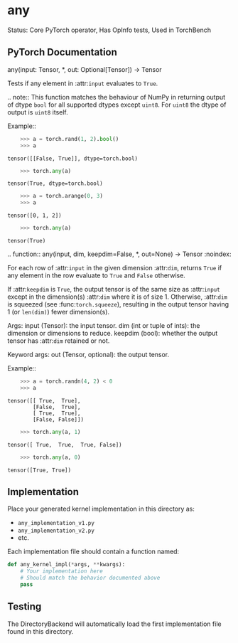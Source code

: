 # any

Status: Core PyTorch operator, Has OpInfo tests, Used in TorchBench

## PyTorch Documentation

any(input: Tensor, *, out: Optional[Tensor]) -> Tensor

Tests if any element in :attr:`input` evaluates to `True`.

.. note:: This function matches the behaviour of NumPy in returning
          output of dtype `bool` for all supported dtypes except `uint8`.
          For `uint8` the dtype of output is `uint8` itself.

Example::

```python
    >>> a = torch.rand(1, 2).bool()
    >>> a
```
    tensor([[False, True]], dtype=torch.bool)
```python
    >>> torch.any(a)
```
    tensor(True, dtype=torch.bool)
```python
    >>> a = torch.arange(0, 3)
    >>> a
```
    tensor([0, 1, 2])
```python
    >>> torch.any(a)
```
    tensor(True)

.. function:: any(input, dim, keepdim=False, *, out=None) -> Tensor
   :noindex:

For each row of :attr:`input` in the given dimension :attr:`dim`,
returns `True` if any element in the row evaluate to `True` and `False` otherwise.


If :attr:`keepdim` is ``True``, the output tensor is of the same size
as :attr:`input` except in the dimension(s) :attr:`dim` where it is of size 1.
Otherwise, :attr:`dim` is squeezed (see :func:`torch.squeeze`), resulting in the
output tensor having 1 (or ``len(dim)``) fewer dimension(s).


Args:
    input (Tensor): the input tensor.
    dim (int or tuple of ints): the dimension or dimensions to reduce.
    keepdim (bool): whether the output tensor has :attr:`dim` retained or not.

Keyword args:
    out (Tensor, optional): the output tensor.

Example::

```python
    >>> a = torch.randn(4, 2) < 0
    >>> a
```
    tensor([[ True,  True],
            [False,  True],
            [ True,  True],
            [False, False]])
```python
    >>> torch.any(a, 1)
```
    tensor([ True,  True,  True, False])
```python
    >>> torch.any(a, 0)
```
    tensor([True, True])

## Implementation

Place your generated kernel implementation in this directory as:
- `any_implementation_v1.py`
- `any_implementation_v2.py`
- etc.

Each implementation file should contain a function named:
```python
def any_kernel_impl(*args, **kwargs):
    # Your implementation here
    # Should match the behavior documented above
    pass
```

## Testing

The DirectoryBackend will automatically load the first implementation file found in this directory.
